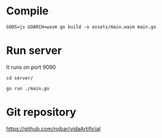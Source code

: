 # Compile

`GOOS=js GOARCH=wasm go build -o assets/main.wasm main.go`

# Run server

It runs on port 9090

`cd server/`

`go run ./main.go`

# Git repository

https://github.com/rojbar/vidaArtificial
